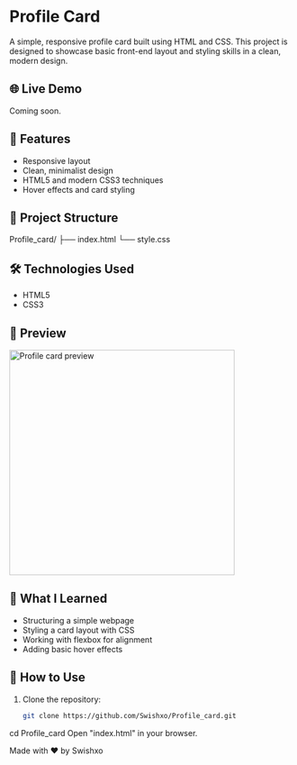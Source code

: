 # Profile Card

A simple, responsive profile card built using HTML and CSS. This project is designed to showcase basic front-end layout and styling skills in a clean, modern design.

## 🌐 Live Demo
Coming soon.

## 🚀 Features

- Responsive layout
- Clean, minimalist design
- HTML5 and modern CSS3 techniques
- Hover effects and card styling

## 📁 Project Structure
Profile_card/
├── index.html
└── style.css


## 🛠️ Technologies Used

- HTML5
- CSS3

## 📸 Preview

<img src="preview.gif" alt="Profile card preview" width="400"/> <!-- Optional GIF/preview -->

## 🧠 What I Learned

- Structuring a simple webpage
- Styling a card layout with CSS
- Working with flexbox for alignment
- Adding basic hover effects

## 🔧 How to Use

1. Clone the repository:
   ```bash
   git clone https://github.com/Swishxo/Profile_card.git
cd Profile_card
Open "index.html" in your browser.

Made with ❤️ by Swishxo

